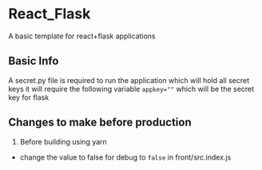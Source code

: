 # React_Flask
A basic template for react+flask applications

## Basic Info
A secret.py file is required to run the application which will hold all secret keys
it will require the following variable `appkey=""` which will be the secret key for flask

## Changes to make before production
1. Before building using yarn
  * change the value to false for debug to `false` in front/src.index.js

